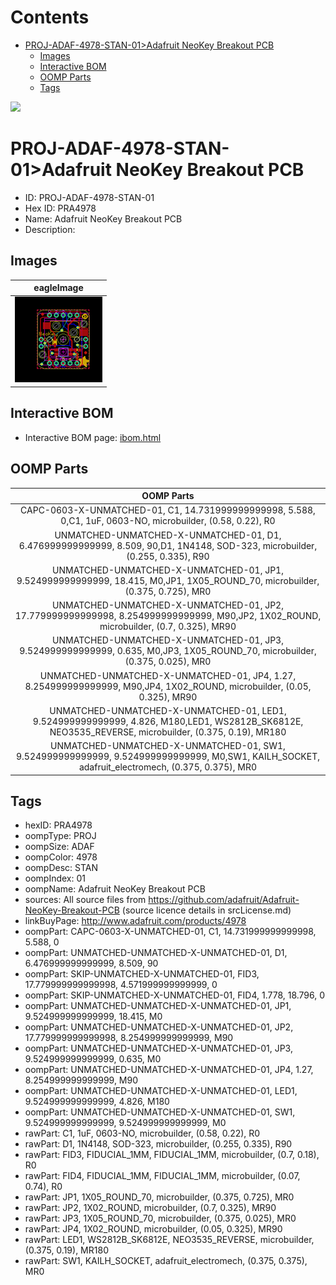 



Contents
========

* [PROJ-ADAF-4978-STAN-01>Adafruit NeoKey Breakout PCB](#proj-adaf-4978-stan-01adafruit-neokey-breakout-pcb)
	* [Images](#images)
	* [Interactive BOM](#interactive-bom)
	* [OOMP Parts](#oomp-parts)
	* [Tags](#tags)
  
![][im]
# PROJ-ADAF-4978-STAN-01>Adafruit NeoKey Breakout PCB

- ID: PROJ-ADAF-4978-STAN-01
- Hex ID: PRA4978
- Name: Adafruit NeoKey Breakout PCB
- Description: 

## Images
  
  

|eagleImage|
| :---: |
|[![eagleImage](eagleImage_140.png)](eagleImage_600.png)|

## Interactive BOM

- Interactive BOM page: [ibom.html](kicad/bom/ibom.html)

## OOMP Parts
  

|OOMP Parts|
| :---: |
|CAPC-0603-X-UNMATCHED-01, C1, 14.731999999999998, 5.588, 0,C1, 1uF, 0603-NO, microbuilder, (0.58, 0.22), R0|
|UNMATCHED-UNMATCHED-X-UNMATCHED-01, D1, 6.476999999999999, 8.509, 90,D1, 1N4148, SOD-323, microbuilder, (0.255, 0.335), R90|
|UNMATCHED-UNMATCHED-X-UNMATCHED-01, JP1, 9.524999999999999, 18.415, M0,JP1, 1X05_ROUND_70, microbuilder, (0.375, 0.725), MR0|
|UNMATCHED-UNMATCHED-X-UNMATCHED-01, JP2, 17.779999999999998, 8.254999999999999, M90,JP2, 1X02_ROUND, microbuilder, (0.7, 0.325), MR90|
|UNMATCHED-UNMATCHED-X-UNMATCHED-01, JP3, 9.524999999999999, 0.635, M0,JP3, 1X05_ROUND_70, microbuilder, (0.375, 0.025), MR0|
|UNMATCHED-UNMATCHED-X-UNMATCHED-01, JP4, 1.27, 8.254999999999999, M90,JP4, 1X02_ROUND, microbuilder, (0.05, 0.325), MR90|
|UNMATCHED-UNMATCHED-X-UNMATCHED-01, LED1, 9.524999999999999, 4.826, M180,LED1, WS2812B_SK6812E, NEO3535_REVERSE, microbuilder, (0.375, 0.19), MR180|
|UNMATCHED-UNMATCHED-X-UNMATCHED-01, SW1, 9.524999999999999, 9.524999999999999, M0,SW1, KAILH_SOCKET, adafruit_electromech, (0.375, 0.375), MR0|

## Tags

- hexID: PRA4978
- oompType: PROJ
- oompSize: ADAF
- oompColor: 4978
- oompDesc: STAN
- oompIndex: 01
- oompName: Adafruit NeoKey Breakout PCB
- sources: All source files from https://github.com/adafruit/Adafruit-NeoKey-Breakout-PCB (source licence details in srcLicense.md)
- linkBuyPage: http://www.adafruit.com/products/4978
- oompPart: CAPC-0603-X-UNMATCHED-01, C1, 14.731999999999998, 5.588, 0
- oompPart: UNMATCHED-UNMATCHED-X-UNMATCHED-01, D1, 6.476999999999999, 8.509, 90
- oompPart: SKIP-UNMATCHED-X-UNMATCHED-01, FID3, 17.779999999999998, 4.571999999999999, 0
- oompPart: SKIP-UNMATCHED-X-UNMATCHED-01, FID4, 1.778, 18.796, 0
- oompPart: UNMATCHED-UNMATCHED-X-UNMATCHED-01, JP1, 9.524999999999999, 18.415, M0
- oompPart: UNMATCHED-UNMATCHED-X-UNMATCHED-01, JP2, 17.779999999999998, 8.254999999999999, M90
- oompPart: UNMATCHED-UNMATCHED-X-UNMATCHED-01, JP3, 9.524999999999999, 0.635, M0
- oompPart: UNMATCHED-UNMATCHED-X-UNMATCHED-01, JP4, 1.27, 8.254999999999999, M90
- oompPart: UNMATCHED-UNMATCHED-X-UNMATCHED-01, LED1, 9.524999999999999, 4.826, M180
- oompPart: UNMATCHED-UNMATCHED-X-UNMATCHED-01, SW1, 9.524999999999999, 9.524999999999999, M0
- rawPart: C1, 1uF, 0603-NO, microbuilder, (0.58, 0.22), R0
- rawPart: D1, 1N4148, SOD-323, microbuilder, (0.255, 0.335), R90
- rawPart: FID3, FIDUCIAL_1MM, FIDUCIAL_1MM, microbuilder, (0.7, 0.18), R0
- rawPart: FID4, FIDUCIAL_1MM, FIDUCIAL_1MM, microbuilder, (0.07, 0.74), R0
- rawPart: JP1, 1X05_ROUND_70, microbuilder, (0.375, 0.725), MR0
- rawPart: JP2, 1X02_ROUND, microbuilder, (0.7, 0.325), MR90
- rawPart: JP3, 1X05_ROUND_70, microbuilder, (0.375, 0.025), MR0
- rawPart: JP4, 1X02_ROUND, microbuilder, (0.05, 0.325), MR90
- rawPart: LED1, WS2812B_SK6812E, NEO3535_REVERSE, microbuilder, (0.375, 0.19), MR180
- rawPart: SW1, KAILH_SOCKET, adafruit_electromech, (0.375, 0.375), MR0



[im]: eagleImage_450.png
